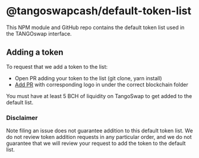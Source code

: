 # @tangoswapcash/default-token-list

This NPM module and GitHub repo contains the default token list used in the TANGOswap interface.

## Adding a token

To request that we add a token to the list:
  + Open PR adding your token to the list (git clone, yarn install)
  + [Add PR](https://github.com/tangoswap-cash/assets) with corresponding logo in under the correct blockchain folder

You must have at least 5 BCH of liquidity on TangoSwap to get added to the default list.

### Disclaimer

Note filing an issue does not guarantee addition to this default token list.
We do not review token addition requests in any particular order, and we do not
guarantee that we will review your request to add the token to the default list.

